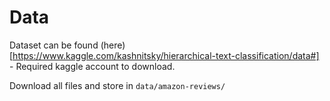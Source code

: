 # Data
Dataset can be found (here)[https://www.kaggle.com/kashnitsky/hierarchical-text-classification/data#] - Required kaggle account to download. 

Download all files and store in `data/amazon-reviews/`

